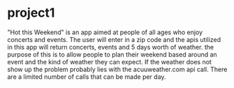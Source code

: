 # project1
"Hot this Weekend" is an app aimed at people of all ages who enjoy concerts and events.
The user will enter in a zip code and the apis utilized in this app will return concerts, events and 5 days worth of weather.
the purpose of this is to allow people to plan their weekend based around an event and the kind of weather they can expect.
If the weather does not show up the problem probably lies with the acuuweather.com api call. There are a limited number of calls that can be made per day.
